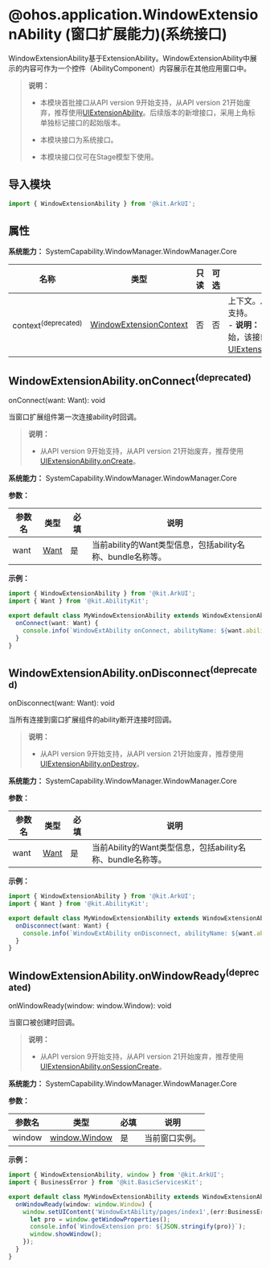 # @ohos.application.WindowExtensionAbility (窗口扩展能力)(系统接口)
<!--Kit: ArkUI-->
<!--Subsystem: Window-->
<!--Owner: @chbchb12-->
<!--Designer: @stupidb-->
<!--Tester: @qinliwen0417-->
<!--Adviser: @ge-yafang-->

WindowExtensionAbility基于ExtensionAbility。WindowExtensionAbility中展示的内容可作为一个控件（AbilityComponent）内容展示在其他应用窗口中。

> **说明：**
>
> - 本模块首批接口从API version 9开始支持，从API version 21开始废弃，推荐使用[UIExtensionAbility](../apis-ability-kit/js-apis-app-ability-uiExtensionAbility.md)。后续版本的新增接口，采用上角标单独标记接口的起始版本。
>
> - 本模块接口为系统接口。
>
> - 本模块接口仅可在Stage模型下使用。

## 导入模块

```ts
import { WindowExtensionAbility } from '@kit.ArkUI';
```

## 属性

**系统能力：** SystemCapability.WindowManager.WindowManager.Core

| 名称      | 类型 | 只读 | 可选 | 说明                      |
| --------- | -------- | ---- | ---- | ------------------------- |
| context<sup>(deprecated)</sup>  | [WindowExtensionContext](js-apis-inner-application-windowExtensionContext-sys.md)   | 否   | 否   | 上下文。从API version 9开始支持。 <br>- **说明：** 从API version 21开始，该接口废弃，推荐使用[UIExtensionAbility.context](../apis-ability-kit/js-apis-app-ability-uiExtensionAbility.md#属性)。<br/>      |

## WindowExtensionAbility.onConnect<sup>(deprecated)</sup>

onConnect(want: Want): void

当窗口扩展组件第一次连接ability时回调。

> **说明：**
>
>  - 从API version 9开始支持，从API version 21开始废弃，推荐使用[UIExtensionAbility.onCreate](../apis-ability-kit/js-apis-app-ability-uiExtensionAbility.md#oncreate)。

**系统能力：** SystemCapability.WindowManager.WindowManager.Core

**参数：**

| 参数名 | 类型 | 必填 | 说明 |
| -------- | -------- | -------- | -------- |
| want | [Want](../apis-ability-kit/js-apis-app-ability-want.md) | 是 | 当前ability的Want类型信息，包括ability名称、bundle名称等。 |

**示例：**

```ts
import { WindowExtensionAbility } from '@kit.ArkUI';
import { Want } from '@kit.AbilityKit';

export default class MyWindowExtensionAbility extends WindowExtensionAbility {
  onConnect(want: Want) {
    console.info(`WindowExtAbility onConnect, abilityName: ${want.abilityName}`);
  }
}
```

## WindowExtensionAbility.onDisconnect<sup>(deprecated)</sup>

onDisconnect(want: Want): void

当所有连接到窗口扩展组件的ability断开连接时回调。

> **说明：**
>
>  - 从API version 9开始支持，从API version 21开始废弃，推荐使用[UIExtensionAbility.onDestroy](../apis-ability-kit/js-apis-app-ability-uiExtensionAbility.md#ondestroy)。

**系统能力：** SystemCapability.WindowManager.WindowManager.Core

**参数：**

| 参数名 | 类型 | 必填 | 说明 |
| -------- | -------- | -------- | -------- |
| want | [Want](../apis-ability-kit/js-apis-app-ability-want.md) | 是 | 当前Ability的Want类型信息，包括ability名称、bundle名称等。 |


**示例：**

```ts
import { WindowExtensionAbility } from '@kit.ArkUI';
import { Want } from '@kit.AbilityKit';

export default class MyWindowExtensionAbility extends WindowExtensionAbility {
  onDisconnect(want: Want) {
    console.info(`WindowExtAbility onDisconnect, abilityName: ${want.abilityName}`);
  }
}
```

## WindowExtensionAbility.onWindowReady<sup>(deprecated)</sup>

onWindowReady(window: window.Window): void

当窗口被创建时回调。

> **说明：**
>
>  - 从API version 9开始支持，从API version 21开始废弃，推荐使用[UIExtensionAbility.onSessionCreate](../apis-ability-kit/js-apis-app-ability-uiExtensionAbility.md#onsessioncreate)。

**系统能力：** SystemCapability.WindowManager.WindowManager.Core

**参数：**

| 参数名 | 类型 | 必填 | 说明 |
| -------- | -------- | -------- | -------- |
| window | [window.Window](arkts-apis-window-Window.md) | 是 | 当前窗口实例。 |


**示例：**

```ts
import { WindowExtensionAbility, window } from '@kit.ArkUI';
import { BusinessError } from '@kit.BasicServicesKit';

export default class MyWindowExtensionAbility extends WindowExtensionAbility {
  onWindowReady(window: window.Window) {
    window.setUIContent('WindowExtAbility/pages/index1',(err:BusinessError) => {
      let pro = window.getWindowProperties();
      console.info(`WindowExtension pro: ${JSON.stringify(pro)}`);
      window.showWindow();
    });
  }
}
```